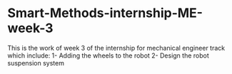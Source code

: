 # Smart-Methods-internship-ME-week-3
This is the work of week 3 of the internship for mechanical engineer track which include:
1- Adding the wheels to the robot
2- Design the robot suspension system
